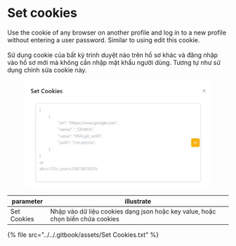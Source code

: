 # Set cookies

Use the cookie of any browser on another profile and log in to a new profile without entering a user password. Similar to using edit this cookie.\
\
Sử dụng cookie của bất kỳ trình duyệt nào trên hồ sơ khác và đăng nhập vào hồ sơ mới mà không cần nhập mật khẩu người dùng. Tương tự như sử dụng chỉnh sửa cookie này.

<figure><img src="../../.gitbook/assets/Set Cookies.jpg" alt=""><figcaption></figcaption></figure>

| parameter    | illustrate                                                                     |
| ------------ | ------------------------------------------------------------------------------ |
| Set Cookies  | Nhập vào dữ liệu cookies dạng json hoặc key value, hoặc chọn biến chứa cookies |

{% file src="../../.gitbook/assets/Set Cookies.txt" %}
